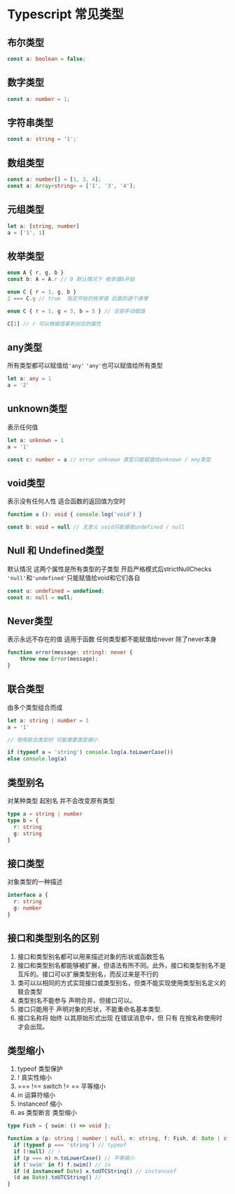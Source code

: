 # Typescript 常见类型

## 布尔类型

```ts
const a: boolean = false;
```

## 数字类型

```ts
const a: number = 1;
```

## 字符串类型

```ts
const a: string = '1';
```

## 数组类型

```ts
const a: number[] = [1, 3, 4];
const a: Array<string> = ['1', '3', '4'];
```

## 元组类型

```ts
let a: [string, number]
a = ['1', 1]
```

## 枚举类型

```ts
enum A { r, g, b }
const b: A = A.r // 0 默认情况下 枚举值0开始

enum C { r = 1, g, b }
2 === C.g // true  指定开始的枚举值 后面的逐个递增

enum C { r = 1, g = 3, b = 5 } // 全部手动赋值

C[1] // r 可以根据值拿到对应的属性
```

## any类型
所有类型都可以赋值给`'any'`  `'any'`也可以赋值给所有类型
```ts
let a: any = 1
a = '2'
```

## unknown类型
表示任何值 
```ts
let a: unknown = 1
a = '1'

const c: number = a // error unknown 类型只能赋值给unknown / any类型
```

## void类型
表示没有任何人性 适合函数的返回值为空时
```ts
function a (): void { console.log('void') }

const b: void = null // 无意义 void只能接收undefined / null
```

## Null 和 Undefined类型
默认情况 这两个属性是所有类型的子类型
开启严格模式后strictNullChecks `'null'`和`'undefined'`只能赋值给void和它们各自
```ts
const u: undefined = undefined;
const n: null = null;
```

## Never类型
表示永远不存在的值 适用于函数
任何类型都不能赋值给never 除了never本身
```ts
function error(message: string): never {
    throw new Error(message);
}
```

## 联合类型
由多个类型组合而成
```ts
let a: string | number = 1
a = '1'

// 使用联合类型时 可能需要类型缩小

if (typeof a = 'string') console.log(a.toLowerCase())
else console.log(a)
```

## 类型别名
对某种类型 起别名 并不会改变原有类型
```ts
type a = string | number
type b = {
  r: string
  g: string
}
```

## 接口类型
对象类型的一种描述
```ts
interface a {
  r: string
  g: number
}
```

## 接口和类型别名的区别
1.  接⼝和类型别名都可以⽤来描述对象的形状或函数签名
2.  接⼝和类型别名都能够被扩展，但语法有所不同。此外，接⼝和类型别名不是互斥的。接⼝可以扩展类型别名，⽽反过来是不⾏的
3.  类可以以相同的⽅式实现接⼝或类型别名，但类不能实现使⽤类型别名定义的联合类型
4.  类型别名不能参与 声明合并，但接口可以。
5.  接口只能用于 声明对象的形状，不能重命名基本类型.
6.  接口名称将 始终 以其原始形式出现 在错误消息中，但 只有 在按名称使用时才会出现。

## 类型缩小
1.  typeof 类型保护
2.  ! 真实性缩小
3.  === !==  switch != == 平等缩小
4.  in 运算符缩小
5.  instanceof 缩小
6.  as 类型断言 类型缩小

```ts
type Fish = { swim: () => void };

function a (p: string | number | null, n: string, f: Fish, d: Date | string) {
  if (typeof p === 'string') // typeof
  if (!null) // !
  if (p === n) n.toLowerCase() // 平等缩小
  if ('swim' in f) f.swim() // in
  if (d instanceof Date) x.toUTCString() // instanceof
  (d as Date).toUTCString() //
}
```